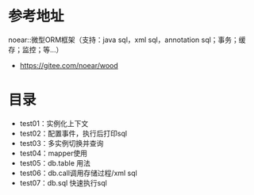# 参考地址
noear::微型ORM框架（支持：java sql，xml sql，annotation sql；事务；缓存；监控；等...）
- https://gitee.com/noear/wood

# 目录
- test01：实例化上下文
- test02：配置事件，执行后打印sql
- test03：多实例切换并查询
- test04：mapper使用
- test05：db.table 用法
- test06：db.call调用存储过程/xml sql
- test07：db.sql 快速执行sql

